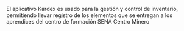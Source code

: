 El aplicativo Kardex es usado para la gestión y control de inventario, permitiendo llevar registro de los elementos que se entregan a los aprendices del centro de formación SENA Centro Minero
